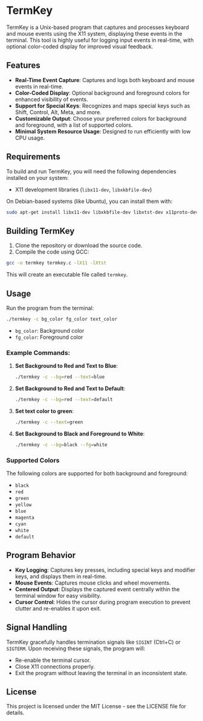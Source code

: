 
# TermKey

TermKey is a Unix-based program that captures and processes keyboard and mouse events using the X11 system, displaying these events in the terminal. This tool is highly useful for logging input events in real-time, with optional color-coded display for improved visual feedback.

## Features

- **Real-Time Event Capture**: Captures and logs both keyboard and mouse events in real-time.
- **Color-Coded Display**: Optional background and foreground colors for enhanced visibility of events.
- **Support for Special Keys**: Recognizes and maps special keys such as Shift, Control, Alt, Meta, and more.
- **Customizable Output**: Choose your preferred colors for background and foreground, with a list of supported colors.
- **Minimal System Resource Usage**: Designed to run efficiently with low CPU usage.

## Requirements

To build and run TermKey, you will need the following dependencies installed on your system:

- X11 development libraries (`libx11-dev`, `libxkbfile-dev`)

On Debian-based systems (like Ubuntu), you can install them with:

```bash
sudo apt-get install libx11-dev libxkbfile-dev libxtst-dev x11proto-dev libxext-dev
```

## Building TermKey

1. Clone the repository or download the source code.
2. Compile the code using GCC:

```bash
gcc -o termkey termkey.c -lX11 -lXtst
```

This will create an executable file called `termkey`.

## Usage

Run the program from the terminal:

```bash
./termkey -c bg_color fg_color text_color
```

- `bg_color`: Background color
- `fg_color`: Foreground color

### Example Commands:

1. **Set Background to Red and Text to Blue**:
   ```bash
   ./termkey -c --bg=red --text=blue
   ```

2. **Set Background to Red and Text to Default**:
   ```bash
   ./termkey -c --bg=red --text=default
   ```

3. **Set text color to green**:
   ```bash
   ./termkey -c --text=green
   ```
   
4. **Set Background to Black and Foreground to White**:
   ```bash
   ./termkey -c --bg=black --fg=white
   ```

### Supported Colors

The following colors are supported for both background and foreground:

- `black`
- `red`
- `green`
- `yellow`
- `blue`
- `magenta`
- `cyan`
- `white`
- `default`

## Program Behavior

- **Key Logging**: Captures key presses, including special keys and modifier keys, and displays them in real-time.
- **Mouse Events**: Captures mouse clicks and wheel movements.
- **Centered Output**: Displays the captured event centrally within the terminal window for easy visibility.
- **Cursor Control**: Hides the cursor during program execution to prevent clutter and re-enables it upon exit.

## Signal Handling

TermKey gracefully handles termination signals like `SIGINT` (Ctrl+C) or `SIGTERM`. Upon receiving these signals, the program will:

- Re-enable the terminal cursor.
- Close X11 connections properly.
- Exit the program without leaving the terminal in an inconsistent state.

## License

This project is licensed under the MIT License - see the LICENSE file for details.
